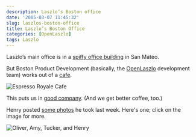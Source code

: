 ```yaml
---
description: Laszlo’s Boston office
date: '2005-03-07 11:45:32'
slug: laszlos-boston-office
title: Laszlo’s Boston Office
categories: [OpenLaszlo]
tags: Laszlo
---
```


Laszlo’s main office is in a [spiffy office
building](http://www.laszlosystems.com/company/contact/) in San Mateo.

But Boston Product Development (basically, the
[OpenLaszlo](http://openlaszlo.org) development team) works out of a
[cafe](http://www.espressoroyale.com/).

![Espresso Royale Cafe](https://osteele.com/images/2005/er.jpg)

This puts us in [good
company](http://www.wired.com/news/mac/0,2125,66276,00.html).  (And we get
better coffee, too.)

Henry posted [some
photos](http://niftykeen.blogspot.com/2005_03_01_niftykeen_archive.html) he took
last week.  Here's one; click on the image for more.

![Oliver, Amy, Tucker, and Henry]({{site.image_url}}/2005/inside-er.jpg)
